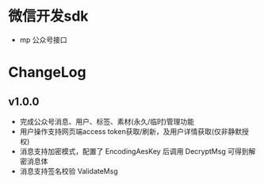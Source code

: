 # 微信开发sdk

* mp 公众号接口


# ChangeLog

## v1.0.0

* 完成公众号消息、用户、标签、素材(永久/临时)管理功能
* 用户操作支持网页端access token获取/刷新，及用户详情获取(仅非静默授权)
* 消息支持加密模式，配置了 EncodingAesKey 后调用 DecryptMsg 可得到解密消息体
* 消息支持签名校验 ValidateMsg
